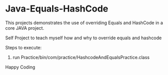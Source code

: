 # Java-Equals-HashCode
This projects demonstrates the use of overriding Equals and HashCode in a core JAVA project.

Self Project to teach myself how and why to override equals and hashcode 

Steps to execute:
1) run Practice/bin/com/practice/HashcodeAndEqualsPractice.class


Happy Coding
